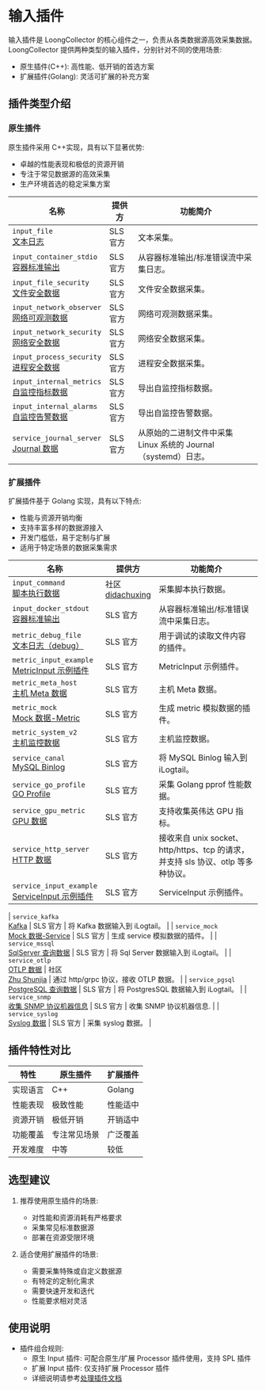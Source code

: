 # 输入插件

输入插件是 LoongCollector 的核心组件之一，负责从各类数据源高效采集数据。LoongCollector 提供两种类型的输入插件，分别针对不同的使用场景:

- 原生插件(C++): 高性能、低开销的首选方案
- 扩展插件(Golang): 灵活可扩展的补充方案

## 插件类型介绍

### 原生插件

原生插件采用 C++实现，具有以下显著优势:

- 卓越的性能表现和极低的资源开销
- 专注于常见数据源的高效采集
- 生产环境首选的稳定采集方案

| 名称                                                                           | 提供方   | 功能简介                              |
| ------------------------------------------------------------------------------ | -------- | ------------------------------------- |
| `input_file`<br>[文本日志](native/input-file.md)                               | SLS 官方 | 文本采集。                            |
| `input_container_stdio`<br> [容器标准输出](native/input-container-stdio.md)    | SLS 官方 | 从容器标准输出/标准错误流中采集日志。 |
| `input_file_security`<br>[文件安全数据](native/input-file-security.md)         | SLS 官方 | 文件安全数据采集。                    |
| `input_network_observer`<br>[网络可观测数据](native/input-network-observer.md) | SLS 官方 | 网络可观测数据采集。                  |
| `input_network_security`<br>[网络安全数据](native/input-network-security.md)   | SLS 官方 | 网络安全数据采集。                    |
| `input_process_security`<br>[进程安全数据](native/input-process-security.md)   | SLS 官方 | 进程安全数据采集。                    |
| `input_internal_metrics`<br>[自监控指标数据](native/input-internal-metrics.md) | SLS 官方 | 导出自监控指标数据。                  |
| `input_internal_alarms`<br>[自监控告警数据](native/input-internal-alarms.md)   | SLS 官方 | 导出自监控告警数据。                  |
| `service_journal_server`<br>[Journal 数据](native/input_journal_zh.md) | SLS 官方 | 从原始的二进制文件中采集 Linux 系统的 Journal（systemd）日志。 |

### 扩展插件

扩展插件基于 Golang 实现，具有以下特点:

- 性能与资源开销均衡
- 支持丰富多样的数据源接入
- 开发门槛低，易于定制与扩展
- 适用于特定场景的数据采集需求

| 名称                                                                                  | 提供方                                                | 功能简介                                                                         |
| ------------------------------------------------------------------------------------- | ----------------------------------------------------- | -------------------------------------------------------------------------------- |
| `input_command`<br>[脚本执行数据](extended/input-command.md)                          | 社区<br>[didachuxing](https://github.com/didachuxing) | 采集脚本执行数据。                                                               |
| `input_docker_stdout`<br>[容器标准输出](extended/service-docker-stdout.md)            | SLS 官方                                              | 从容器标准输出/标准错误流中采集日志。                                            |
| `metric_debug_file`<br>[文本日志（debug）](extended/metric-debug-file.md)             | SLS 官方                                              | 用于调试的读取文件内容的插件。                                                   |
| `metric_input_example`<br>[MetricInput 示例插件](extended/metric-input-example.md)    | SLS 官方                                              | MetricInput 示例插件。                                                           |
| `metric_meta_host`<br>[主机 Meta 数据](extended/metric-meta-host.md)                  | SLS 官方                                              | 主机 Meta 数据。                                                                 |
| `metric_mock`<br>[Mock 数据-Metric](extended/metric-mock.md)                          | SLS 官方                                              | 生成 metric 模拟数据的插件。                                                     |
| `metric_system_v2`<br>[主机监控数据](extended/metric-system.md)                       | SLS 官方                                              | 主机监控数据。                                                                   |
| `service_canal`<br>[MySQL Binlog](extended/service-canal.md)                          | SLS 官方                                              | 将 MySQL Binlog 输入到 iLogtail。                                                |
| `service_go_profile`<br>[GO Profile](extended/service-goprofile.md)                   | SLS 官方                                              | 采集 Golang pprof 性能数据。                                                     |
| `service_gpu_metric`<br>[GPU 数据](extended/service-gpu.md)                           | SLS 官方                                              | 支持收集英伟达 GPU 指标。                                                        |
| `service_http_server`<br>[HTTP 数据](extended/service-http-server.md)                 | SLS 官方                                              | 接收来自 unix socket、http/https、tcp 的请求，并支持 sls 协议、otlp 等多种协议。 |
| `service_input_example`<br>[ServiceInput 示例插件](extended/service-input-example.md) | SLS 官方                                              | ServiceInput 示例插件。                                                          |

| `service_kafka`<br>[Kafka](extended/service-kafka.md)                                 | SLS 官方                                              | 将 Kafka 数据输入到 iLogtail。                                                   |
| `service_mock`<br>[Mock 数据-Service](extended/service-mock.md)                       | SLS 官方                                              | 生成 service 模拟数据的插件。                                                    |
| `service_mssql`<br>[SqlServer 查询数据](extended/service-mssql.md)                    | SLS 官方                                              | 将 Sql Server 数据输入到 iLogtail。                                              |
| `service_otlp`<br>[OTLP 数据](extended/service-otlp.md)                               | 社区<br>[Zhu Shunjia](https://github.com/shunjiazhu)  | 通过 http/grpc 协议，接收 OTLP 数据。                                            |
| `service_pgsql`<br>[PostgreSQL 查询数据](extended/service-pgsql.md)                   | SLS 官方                                              | 将 PostgresSQL 数据输入到 iLogtail。                                             |
| `service_snmp`<br>[收集 SNMP 协议机器信息](extended/service-snmp.md)                  | SLS 官方                                              | 收集 SNMP 协议机器信息.                                                          |
| `service_syslog`<br>[Syslog 数据](extended/service-syslog.md)                         | SLS 官方                                              | 采集 syslog 数据。                                                               |

## 插件特性对比

| 特性     | 原生插件     | 扩展插件 |
| -------- | ------------ | -------- |
| 实现语言 | C++          | Golang   |
| 性能表现 | 极致性能     | 性能适中 |
| 资源开销 | 极低开销     | 开销适中 |
| 功能覆盖 | 专注常见场景 | 广泛覆盖 |
| 开发难度 | 中等         | 较低     |

## 选型建议

1. 推荐使用原生插件的场景:

   - 对性能和资源消耗有严格要求
   - 采集常见标准数据源
   - 部署在资源受限环境

2. 适合使用扩展插件的场景:
   - 需要采集特殊或自定义数据源
   - 有特定的定制化需求
   - 需要快速开发和迭代
   - 性能要求相对灵活

## 使用说明

- 插件组合规则:
  - 原生 Input 插件: 可配合原生/扩展 Processor 插件使用，支持 SPL 插件
  - 扩展 Input 插件: 仅支持扩展 Processor 插件
  - 详细说明请参考[处理插件文档](../processor/processors.md)
